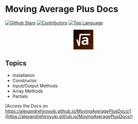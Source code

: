 # Moving Average Plus Docs

[![Github Stars](https://img.shields.io/github/stars/AlexandreHiroyuki/MovingAveragePlusDocs?color=yellow)](https://github.com/AlexandreHiroyuki/MovingAveragePlusDocs/stargazers)
[![Contributors](https://img.shields.io/github/contributors-anon/AlexandreHiroyuki/MovingAveragePlusDocs)](https://github.com/AlexandreHiroyuki/MovingAveragePlusDocs/graphs/contributors)
[![Top Language](https://img.shields.io/github/languages/top/AlexandreHiroyuki/MovingAveragePlusDocs)](https://github.com/AlexandreHiroyuki/MovingAveragePlusDocs)

<p align="center">
<img src="./static/img/icon.png" width="64" height="64" />
</p>

## Topics

- Installation
- Constructor
- Input/Output Methods
- Array Methods
- Partials

[Access the Docs on https://alexandrehiroyuki.github.io/MovingAveragePlusDocs/](https://alexandrehiroyuki.github.io/MovingAveragePlusDocs/)
